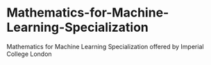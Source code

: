 # Mathematics-for-Machine-Learning-Specialization
Mathematics for Machine Learning Specialization offered by Imperial College London 
